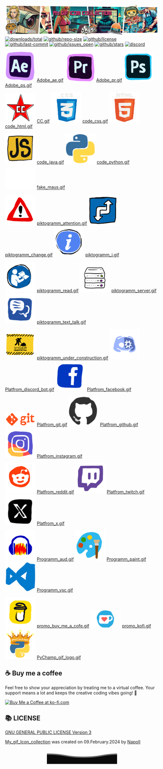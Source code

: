 [![github/NapoII/My_gif_Icon_collection](https://raw.githubusercontent.com/NapoII/My_gif_Icon_collection/main/README_img/Readme_top.png)](https://github.com/NapoII/My_gif_Icon_collection)
[![downloads/total](https://img.shields.io/github/downloads/NapoII/My_gif_Icon_collection/total)](https://github.com/NapoII/My_gif_Icon_collection/archive/refs/heads/main.zip) [![github/repo-size](https://img.shields.io/github/repo-size/NapoII/My_gif_Icon_collection)](https://github.com/NapoII/My_gif_Icon_collection/archive/refs/heads/main.zip) [![github/license](https://img.shields.io/github/license/NapoII/My_gif_Icon_collection)](https://github.com/NapoII/My_gif_Icon_collection/blob/main/LICENSE) [![github/last-commit](https://img.shields.io/github/downloads/NapoII/My_gif_Icon_collection/total)](https://img.shields.io/github/issues/NapoII/My_gif_Icon_collection?style=plastic) [![github/issues_open](https://img.shields.io/github/issues/NapoII/My_gif_Icon_collection?style=plastic)](https://img.shields.io/github/issues-raw/NapoII/My_gif_Icon_collection) [![github/stars](https://img.shields.io/github/stars/NapoII/My_gif_Icon_collection?style=social)](https://github.com/NapoII/My_gif_Icon_collection/stargazers) [![discord](https://img.shields.io/discord/190307701169979393)](https://discord.gg/knTKtKVfnr)


<img src="My_gif_Icon_collection/Adobe_ae.gif" alt="Adobe_ae.gif" width="100" /> [Adobe_ae.gif](My_gif_Icon_collection/Adobe_ae.gif)  <img src="My_gif_Icon_collection/Adobe_pr.gif" alt="Adobe_pr.gif" width="100" /> [Adobe_pr.gif](My_gif_Icon_collection/Adobe_pr.gif)  <img src="My_gif_Icon_collection/Adobe_ps.gif" alt="Adobe_ps.gif" width="100" /> [Adobe_ps.gif](My_gif_Icon_collection/Adobe_ps.gif)  

<img src="My_gif_Icon_collection/CC.gif" alt="CC.gif" width="100" /> [CC.gif](My_gif_Icon_collection/CC.gif)  <img src="My_gif_Icon_collection/code_css.gif" alt="code_css.gif" width="100" /> [code_css.gif](My_gif_Icon_collection/code_css.gif)  <img src="My_gif_Icon_collection/code_html.gif" alt="code_html.gif" width="100" /> [code_html.gif](My_gif_Icon_collection/code_html.gif)  

<img src="My_gif_Icon_collection/code_java.gif" alt="code_java.gif" width="100" /> [code_java.gif](My_gif_Icon_collection/code_java.gif)  <img src="My_gif_Icon_collection/code_python.gif" alt="code_python.gif" width="100" /> [code_python.gif](My_gif_Icon_collection/code_python.gif)  <img src="My_gif_Icon_collection/fake_maus.gif" alt="fake_maus.gif" width="100" /> [fake_maus.gif](My_gif_Icon_collection/fake_maus.gif)  

<img src="My_gif_Icon_collection/piktogramm_attention.gif" alt="piktogramm_attention.gif" width="100" /> [piktogramm_attention.gif](My_gif_Icon_collection/piktogramm_attention.gif)  <img src="My_gif_Icon_collection/piktogramm_change.gif" alt="piktogramm_change.gif" width="100" /> [piktogramm_change.gif](My_gif_Icon_collection/piktogramm_change.gif)  <img src="My_gif_Icon_collection/piktogramm_i.gif" alt="piktogramm_i.gif" width="100" /> [piktogramm_i.gif](My_gif_Icon_collection/piktogramm_i.gif)  

<img src="My_gif_Icon_collection/piktogramm_read.gif" alt="piktogramm_read.gif" width="100" /> [piktogramm_read.gif](My_gif_Icon_collection/piktogramm_read.gif)  <img src="My_gif_Icon_collection/piktogramm_server.gif" alt="piktogramm_server.gif" width="100" /> [piktogramm_server.gif](My_gif_Icon_collection/piktogramm_server.gif)  <img src="My_gif_Icon_collection/piktogramm_text_talk.gif" alt="piktogramm_text_talk.gif" width="100" /> [piktogramm_text_talk.gif](My_gif_Icon_collection/piktogramm_text_talk.gif)  

<img src="My_gif_Icon_collection/piktogramm_under_construction.gif" alt="piktogramm_under_construction.gif" width="100" /> [piktogramm_under_construction.gif](My_gif_Icon_collection/piktogramm_under_construction.gif)  <img src="My_gif_Icon_collection/Platfrom_discord_bot.gif" alt="Platfrom_discord_bot.gif" width="100" /> [Platfrom_discord_bot.gif](My_gif_Icon_collection/Platfrom_discord_bot.gif)  <img src="My_gif_Icon_collection/Platfrom_facebook.gif" alt="Platfrom_facebook.gif" width="100" /> [Platfrom_facebook.gif](My_gif_Icon_collection/Platfrom_facebook.gif)  

<img src="My_gif_Icon_collection/Platfrom_git.gif" alt="Platfrom_git.gif" width="100" /> [Platfrom_git.gif](My_gif_Icon_collection/Platfrom_git.gif)  <img src="My_gif_Icon_collection/Platfrom_github.gif" alt="Platfrom_github.gif" width="100" /> [Platfrom_github.gif](My_gif_Icon_collection/Platfrom_github.gif)  <img src="My_gif_Icon_collection/Platfrom_instagram.gif" alt="Platfrom_instagram.gif" width="100" /> [Platfrom_instagram.gif](My_gif_Icon_collection/Platfrom_instagram.gif)  

<img src="My_gif_Icon_collection/Platfrom_reddit.gif" alt="Platfrom_reddit.gif" width="100" /> [Platfrom_reddit.gif](My_gif_Icon_collection/Platfrom_reddit.gif)  <img src="My_gif_Icon_collection/Platfrom_twitch.gif" alt="Platfrom_twitch.gif" width="100" /> [Platfrom_twitch.gif](My_gif_Icon_collection/Platfrom_twitch.gif)  <img src="My_gif_Icon_collection/Platfrom_x.gif" alt="Platfrom_x.gif" width="100" /> [Platfrom_x.gif](My_gif_Icon_collection/Platfrom_x.gif)  

<img src="My_gif_Icon_collection/Programm_aud.gif" alt="Programm_aud.gif" width="100" /> [Programm_aud.gif](My_gif_Icon_collection/Programm_aud.gif)  <img src="My_gif_Icon_collection/Programm_paint.gif" alt="Programm_paint.gif" width="100" /> [Programm_paint.gif](My_gif_Icon_collection/Programm_paint.gif)  <img src="My_gif_Icon_collection/Programm_vsc.gif" alt="Programm_vsc.gif" width="100" /> [Programm_vsc.gif](My_gif_Icon_collection/Programm_vsc.gif)  

<img src="My_gif_Icon_collection/promo_buy_me_a_cofe.gif" alt="promo_buy_me_a_cofe.gif" width="100" /> [promo_buy_me_a_cofe.gif](My_gif_Icon_collection/promo_buy_me_a_cofe.gif)  <img src="My_gif_Icon_collection/promo_kofi.gif" alt="promo_kofi.gif" width="100" /> [promo_kofi.gif](My_gif_Icon_collection/promo_kofi.gif)  <img src="My_gif_Icon_collection/PyChamp_gif_logo.gif" alt="PyChamp_gif_logo.gif" width="100" /> [PyChamp_gif_logo.gif](My_gif_Icon_collection/PyChamp_gif_logo.gif)  




## ☕ Buy me a coffee <a name = "coffee"></a>

Feel free to show your appreciation by treating me to a virtual coffee. Your support means a lot and keeps the creative coding vibes going! 🚀

<a href='https://ko-fi.com/M4M0TS4ZM' target='_blank'><img height='36' style='border:0px;height:36px;' src='https://storage.ko-fi.com/cdn/kofi1.png?v=3' border='0' alt='Buy Me a Coffee at ko-fi.com' /></a>

## 📚 LICENSE <a name = "LICENSE"></a>

[GNU GENERAL PUBLIC LICENSE Version 3](LICENSE)

[My_gif_Icon_collection](My_gif_Icon_collection) was created on 09.February.2024 by [NapoII](https://github.com/NapoII)


    
<p align="center">
<img src="https://raw.githubusercontent.com/NapoII/NapoII/233630a814f7979f575c7f764dbf1f4804b05332/Bottom.svg" alt="Github Stats" />
</p>
